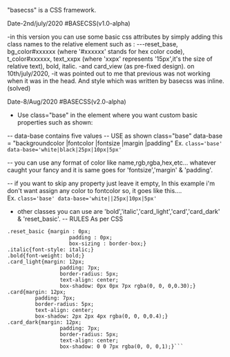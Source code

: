 "basecss" is a CSS framework.


Date-2nd/july/2020
#BASECSS(v1.0-alpha)

-in this version you can use some basic css attributes by simply adding this class names to the relative element such as : ---reset_base, bg_color#xxxxxx (where '#xxxxxx' stands for hex color code), t_color#xxxxxx, text_xxpx (where 'xxpx' represents '15px',it's the size of relative text), bold, italic. -and card_view (as pre-fixed design).
on 10th/july/2020,
-it was pointed out to me that previous was not working when it was in the head. And style which was written by basecss was inline.(solved)


Date-8/Aug/2020
#BASECSS(v2.0-alpha)
- Use class="base" in the element where you want custom basic properties such as shown:

-- data-base contains five values
-- USE as shown class="base" data-base = "backgroundcolor |fontcolor |fontsize |margin |padding"
Ex.  ```class='base' data-base='white|black|25px|10px|5px'```

-- you can use any format of color like name,rgb,rgba,hex,etc... whatever caught your fancy and it is same goes for 'fontsize','margin' & 'padding'.

-- if you want to skip any property just leave it empty, In this example i'm don't want assign any color to fontcolor so, it goes like this....    
Ex. ```class='base' data-base='white||25px|10px|5px'```

- other classes you can use are 'bold','italic','card_light','card','card_dark' & 'reset_basic'.
-- RULES As per CSS
```
.reset_basic {margin : 0px;  
                    padding : 0px;  
                    box-sizing : border-box;}
.italic{font-style: italic;}
.bold{font-weight: bold;}
.card_light{margin: 12px;
                 padding: 7px;
                 border-radius: 5px;
                 text-align: center;
                 box-shadow: 0px 0px 7px rgba(0, 0, 0,0.30);}
.card{margin: 12px; 
         padding: 7px;
         border-radius: 5px;
         text-align: center;
         box-shadow: 2px 2px 4px rgba(0, 0, 0,0.4);}
.card_dark{margin: 12px;
                 padding: 7px;
                 border-radius: 5px;
                 text-align: center;
                 box-shadow: 0 0 7px rgba(0, 0, 0,1);}```
